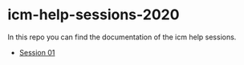 # icm-help-sessions-2020
In this repo you can find the documentation of the icm help sessions.

* [Session 01](https://github.com/itpresidents/icm-help-sessions-2020/blob/master/session-01/session-01.md)
